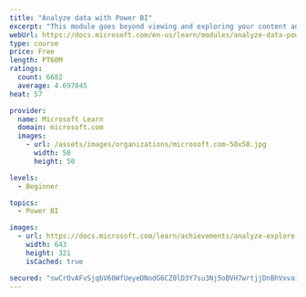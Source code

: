 ```yaml
---
title: "Analyze data with Power BI"
excerpt: "This module goes beyond viewing and exploring your content and explains how to interact with it by working with reports and dashboards to uncover and share new business insights."
webUrl: https://docs.microsoft.com/en-us/learn/modules/analyze-data-power-bi/
type: course
price: Free
length: PT60M
ratings:
  count: 6682
  average: 4.697845
heat: 57

provider:
  name: Microsoft Learn
  domain: microsoft.com
  images:
    - url: /assets/images/organizations/microsoft.com-50x50.jpg
      width: 50
      height: 50

levels:
  - Beginner

topics:
  - Power BI

images:
  - url: https://docs.microsoft.com/learn/achievements/analyze-explore-data-power-bi-social.png
    width: 643
    height: 321
    isCached: true

secured: "swCrOvAFvSjqbV60WfUeyeDNodG6CZ0lD3Y7su3Nj5oBVH7wrtjjDnBhVxvaix9GT7Qh9ghvjIu+VzCeHKlSulCtyYLUT82a5VFz13S4pCBGt/O4JA+PPnS8NCEYMUIPd+71I+kk4CveBkOEWqBvJwQf6QJAp29YwDYzSzHui6d73racXobmYR0hNuZIQgknTFPY5uEqUFnwvlsNPzEg4NvMdUoxyMweUZCcJ8Ch2ZUepdVMW18IyW3w31B5j8s2u6nAsV6K0FnRwNihRn57yQf+boBr9d2CDIaZifonwTnUgQU0GaxtX1AAfA4S0tZ7JBgH/7lpMqsnVfYNifBn2Hf8yfNMDqeT8qoUG23TtlLwEFF8sFx8/hM8G/D/tNdFbGRG/KD9TJlrNV1w6S5a2BX0BlZ+m8NCTOT7iDl2hTE=;3AVydcRXyPAKtowCiHA4BQ=="
---
```


